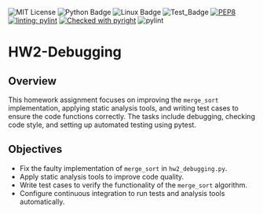 ![MIT License](https://img.shields.io/badge/license-MIT-yellow.svg)
![Python Badge](https://img.shields.io/badge/language-Python-blue?style=flat&logo=python)
![Linux Badge](https://img.shields.io/badge/platform-linux-green?style=flat&logo=linux)
![Test_Badge](https://github.com/se2024-jpg/hw2-debugging/actions/workflows/pytest_workflow.yml/badge.svg)
[![PEP8](https://img.shields.io/badge/code%20style-pep8-orange.svg)](https://www.python.org/dev/peps/pep-0008/)
[![linting: pylint](https://img.shields.io/badge/linting-pylint-yellowgreen)](https://github.com/pylint-dev/pylint)
[![Checked with pyright](https://microsoft.github.io/pyright/img/pyright_badge.svg)](https://microsoft.github.io/pyright/)
![pylint](https://img.shields.io/badge/PyLint-9.69-yellow?logo=python&logoColor=white)
# HW2-Debugging

## Overview
This homework assignment focuses on improving the `merge_sort` implementation, applying static analysis tools, and writing test cases to ensure the code functions correctly. The tasks include debugging, checking code style, and setting up automated testing using pytest.

## Objectives
- Fix the faulty implementation of `merge_sort` in `hw2_debugging.py`.
- Apply static analysis tools to improve code quality.
- Write test cases to verify the functionality of the `merge_sort` algorithm.
- Configure continuous integration to run tests and analysis tools automatically.
